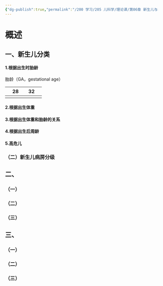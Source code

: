 ```yaml
---
{"dg-publish":true,"permalink":"/200 学习/205 儿科学/理论课/第06章 新生儿与新生儿疾病/第1节 概述/概述/","title":"概述","created":"2024-09-04T08:44:37.000+08:00","updated":"2024-09-04T08:48:59.000+08:00"}
---
```


# 概述
## 一、新生儿分类
#### 1.根据出生时胎龄
胎龄（GA，gestational age）

|     | 28  |     | 32  |     |
| --- | --- | --- | --- | --- |
|     |     |     |     |     |

#### 2.根据出生体重
#### 3.根据出生体重和胎龄的关系
#### 4.根据出生后周龄
#### 5.高危儿
### （二）新生儿病房分级
## 二、
### （一）
### （二）
### （三）
## 三、
### （一）
### （二）
### （三）